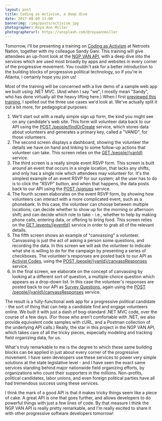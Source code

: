 ```yaml
---
layout: post
title: Coding as Activism, a deep dive
date: 2017-08-09 11:00
bannerimg: /img/posts/activism.jpg
photographer: Roya Ann Miller
photographerurl: https://unsplash.com/@royaannmiller
---
```


Tomorrow, I'll be presenting a training on [Coding as Activism](http://www.netrootsnation.org/nn_events/nn-17/coding-as-activism-how-to-write-apps-with-ngp-and-van/) at Netroots Nation, together with my colleague Sandy Gani. This training will give attendees an up-front look at the [NGP VAN API](https://developers.ngpvan.com/), with a deep dive into the services which are used most broadly by apps and websites in every corner of the progressive movement. You couldn't ask for a better introduction to the building blocks of progressive political technology, so if you're in Atlanta, I certainly hope you join us!

Most of the training will be concerned with a live demo of a sample web app we built using .NET MVC. (And when I say "we", I mostly mean "Sandy", who has done virtually all the heavy lifting here.) When I first [previewed this training](https://shaisachs.com/2017/07/31/coding-as-activism.html), I spelled out the three use cases we'd look at. We've actually split it out a bit more, for pedagogical purposes:

1. We'll start out with a really simple sign up form, the kind you might see on any candidate's web site. This form will volunteer data back to our API using the [POST /people/findOrCreate](https://developers.ngpvan.com/van-api#people-post-people-findorcreate) service, which stores data about volunteers and generates a primary key, called a "VANID", for those volunteers.
2. The second screen displays a dashboard, showing the volunteer the details we have on hand and linking to some follow-up actions that volunteer can take. This screen relies on the [GET /people/{vanId}](https://developers.ngpvan.com/van-api#people-get-people--vanid) service.
3. The third screen is a really simple event RSVP form. This screen is built around an event that occurs in a single location, that lacks any shifts, and only has a single role which attendees may volunteer for. It's the simplest example of an event RSVP for our system; all the user has to do is to click the "RSVP" button, and when that happens, the data posts back to our API using the [POST /signups](https://developers.ngpvan.com/van-api#signups-post-signups) service.
4. The fourth screen elaborates on the event RSVP form, by showing how volunteers can interact with a more complicated event, such as a phonebank. In this case, the volunteer can choose between multiple locations; can decide whether to show up for the morning or afternoon shift; and can decide which role to take - i.e., whether to help by making phone calls, entering data, or offering to bring food. This screen relies on the [GET /events/{eventId}](https://developers.ngpvan.com/van-api#events-get-events--eventid) service in order to grab all of the relevant details.
5. The fifth screen shows an example of "canvassing" a volunteer. Canvassing is just the act of asking a person some questions, and recording the data. In this screen we will ask the volunteer to indicate what she is willing to do for the campaign by presenting a series of checkboxes. The volunteer's responses are posted back to our API as [Activist Codes](https://developers.ngpvan.com/van-api#activist-codes), using the [POST /people/{vanId}/canvassResponses](https://developers.ngpvan.com/van-api#people-post-people--vanid--canvassresponses) service.
6. In the final screen, we elaborate on the concept of canvassing by looking at a different sort of question, a multiple-choice question which appears as a drop-down list. In this case the volunteer's responses are posted back to our API as [Survey Questions](https://developers.ngpvan.com/van-api#survey-questions), again using the [POST /people/{vanId}/canvassResponses](https://developers.ngpvan.com/van-api#people-post-people--vanid--canvassresponses) service.

The result is a fully-functional web app for a progressive political candidate - the sort of thing that can help a candidate find and engage volunteers online. We built it with just a dash of bog-standard .NET MVC code, over the course of a few days. (For those who aren't comfortable with .NET, we also provide equivalent code samples with cURL, and a Postman collection of the underlying API calls.) Really, the star in this project in the NGP VAN API, which takes care of all the tricky pieces, especially modeling and tracking field organizing data, for us.

What's truly remarkable to me is the degree to which these same building blocks can be applied in just about every corner of the progressive movement. I have seen developers use these services to power very simple solutions at the state legislative level - and I have seen the exact same services standing behind major nationwide field organizing efforts, by organizations who count their supporters in the millions. Non-profits, political candidates, labor unions, and even foreign political parties have all had tremendous success using these services.

I think the mark of a good API is that it makes tricky things seem like a piece of cake. A great API is one that goes further, and allows developers to do powerful things with just a few lines of code. By that measure I think the NGP VAN API is really pretty remarkable, and I'm really excited to share it with other progressive software developers tomorrow!

